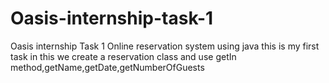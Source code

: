 # Oasis-internship-task-1
Oasis internship Task 1 Online reservation system using java 
this is my first task in this we create a reservation class and use getIn method,getName,getDate,getNumberOfGuests
